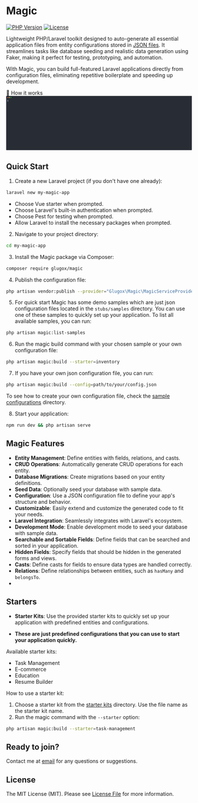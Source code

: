 # Magic

[![PHP Version](https://img.shields.io/badge/php-%5E8.1-blue)](https://php.net)
[![License](https://img.shields.io/badge/license-MIT-green.svg)](LICENSE)

Lightweight PHP/Laravel toolkit designed to auto-generate all essential application files from entity configurations stored in [JSON files](stubs/samples/inventory.json). It streamlines tasks like database seeding and realistic data generation using Faker, making it perfect for testing, prototyping, and automation.

With Magic, you can build full-featured Laravel applications directly from configuration files, eliminating repetitive boilerplate and speeding up development.

🔧 How it works
![magic-demo.svg](magic-demo.svg)

## Quick Start

1. Create a new Laravel project (if you don't have one already):

```bash
laravel new my-magic-app
```

- Choose Vue starter when prompted.
- Choose Laravel's built-in authentication when prompted.
- Choose Pest for testing when prompted.
- Allow Laravel to install the necessary packages when prompted.

2. Navigate to your project directory:

```bash
cd my-magic-app
```

3. Install the Magic package via Composer:

```bash
composer require glugox/magic
```
4. Publish the configuration file:

```bash
php artisan vendor:publish --provider="Glugox\Magic\MagicServiceProvider"
```

5. For quick start Magic has some demo samples which are just json configuration files located in the `stubs/samples` directory. You can use one of these samples to quickly set up your application.
To list all available samples, you can run:

```bash 
php artisan magic:list-samples
```

6. Run the magic build command with your chosen sample or your own configuration file:

```bash
php artisan magic:build --starter=inventory
```

7. If you have your own json configuration file, you can run:

```bash
php artisan magic:build --config=path/to/your/config.json
```

To see how to create your own configuration file, check the [sample configurations](./stubs/samples) directory.


8. Start your application:

```bash
npm run dev && php artisan serve
```

## Magic Features

- **Entity Management**: Define entities with fields, relations, and casts.
- **CRUD Operations**: Automatically generate CRUD operations for each entity.
- **Database Migrations**: Create migrations based on your entity definitions.
- **Seed Data**: Optionally seed your database with sample data.
- **Configuration**: Use a JSON configuration file to define your app's structure and behavior.
- **Customizable**: Easily extend and customize the generated code to fit your needs.
- **Laravel Integration**: Seamlessly integrates with Laravel's ecosystem.
- **Development Mode**: Enable development mode to seed your database with sample data.
- **Searchable and Sortable Fields**: Define fields that can be searched and sorted in your application.
- **Hidden Fields**: Specify fields that should be hidden in the generated forms and views.
- **Casts**: Define casts for fields to ensure data types are handled correctly.
- **Relations**: Define relationships between entities, such as `hasMany` and `belongsTo`.
- 

## Starters

- **Starter Kits**: Use the provided starter kits to quickly set up your application with predefined entities and configurations.

- **These are just predefined configurations that you can use to start your application quickly.**

Available starter kits:

- Task Management
- E-commerce
- Education
- Resume Builder

How to use a starter kit:
1. Choose a starter kit from the [starter kits](./stubs/samples) directory. Use the file name as the starter kit name.
2. Run the magic command with the `--starter` option:

```bash
php artisan magic:build --starter=task-management
```

## Ready to join?

Contact me at [email](mailto:ervinbeciragic@gmail.com) for any questions or suggestions.

## License

The MIT License (MIT). Please see [License File](LICENSE.md) for more information.
